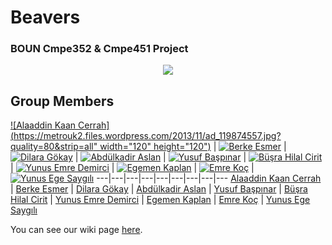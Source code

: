 # Beavers
### BOUN Cmpe352 & Cmpe451 Project 

<p align="center">
  <a href = "https://github.com/bounswe/bounswe2018group4/wiki"><img 
    <img src="https://metrouk2.files.wordpress.com/2013/11/ad_119874557.jpg?quality=80&strip=all">
  </a>
</p>

## Group Members

[![Alaaddin Kaan Cerrah](https://metrouk2.files.wordpress.com/2013/11/ad_119874557.jpg?quality=80&strip=all" width="120" height="120")](https://github.com/bounswe/bounswe2018group4/wiki/Alaattin-Kaan-Cerrah) | [![Berke Esmer](https://metrouk2.files.wordpress.com/2013/11/ad_119874557.jpg?quality=80&strip=all)](https://github.com/bounswe/bounswe2018group4/wiki/Berke-Esmer) | [![Dilara Gökay](https://metrouk2.files.wordpress.com/2013/11/ad_119874557.jpg?quality=80&strip=all)](https://github.com/bounswe/bounswe2018group4/wiki/Dilara-G%C3%B6kay) | [![Abdülkadir Aslan](https://metrouk2.files.wordpress.com/2013/11/ad_119874557.jpg?quality=80&strip=all)](https://github.com/bounswe/bounswe2018group4/wiki/Kadir-Aslan) | [![Yusuf Başpınar](https://metrouk2.files.wordpress.com/2013/11/ad_119874557.jpg?quality=80&strip=all)](https://github.com/bounswe/bounswe2018group4/wiki/Yusuf-Ba%C5%9Fp%C4%B1nar) | [![Büşra Hilal Cirit](https://metrouk2.files.wordpress.com/2013/11/ad_119874557.jpg?quality=80&strip=all)](https://github.com/bounswe/bounswe2018group4/wiki/Busra-Hilal-Cirit) | [![Yunus Emre Demirci](https://metrouk2.files.wordpress.com/2013/11/ad_119874557.jpg?quality=80&strip=all)](https://github.com/bounswe/bounswe2018group4/wiki/Yunus-Emre-Demirci) | [![Egemen Kaplan](https://metrouk2.files.wordpress.com/2013/11/ad_119874557.jpg?quality=80&strip=all)](https://github.com/bounswe/bounswe2018group4/wiki/Egemen-Kaplan) | [![Emre Koç](https://metrouk2.files.wordpress.com/2013/11/ad_119874557.jpg?quality=80&strip=all)](https://github.com/bounswe/bounswe2018group4/wiki/Emre-KO%C3%87) | [![Yunus Ege Saygılı](https://metrouk2.files.wordpress.com/2013/11/ad_119874557.jpg?quality=80&strip=all)](https://github.com/bounswe/bounswe2018group4/wiki/Yunus-Ege-Sayg%C4%B1l%C4%B1)
---|---|---|---|---|---|---|---|---
[Alaaddin Kaan Cerrah](https://github.com/bounswe/bounswe2018group4/wiki/Alaattin-Kaan-Cerrah) | [Berke Esmer](https://github.com/bounswe/bounswe2018group4/wiki/Berke-Esmer) | [Dilara Gökay](https://github.com/bounswe/bounswe2018group4/wiki/Dilara-G%C3%B6kay) | [Abdülkadir Aslan](https://github.com/bounswe/bounswe2018group4/wiki/Kadir-Aslan) | [Yusuf Başpınar](https://github.com/bounswe/bounswe2018group4/wiki/Yusuf-Ba%C5%9Fp%C4%B1nar) | [Büşra Hilal Cirit](https://github.com/bounswe/bounswe2018group4/wiki/Busra-Hilal-Cirit) | [Yunus Emre Demirci](https://github.com/bounswe/bounswe2018group4/wiki/Yunus-Emre-Demirci) | [Egemen Kaplan](https://github.com/bounswe/bounswe2018group4/wiki/Egemen-Kaplan) | [Emre Koç](https://github.com/bounswe/bounswe2018group4/wiki/Emre-KO%C3%87) | [Yunus Ege Saygılı](https://github.com/bounswe/bounswe2018group4/wiki/Yunus-Ege-Sayg%C4%B1l%C4%B1)

You can see our wiki page [here](https://github.com/bounswe/bounswe2018group4/wiki).
